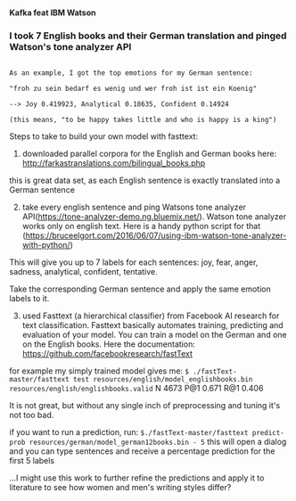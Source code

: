#### Kafka feat IBM Watson

### I took 7 English books and their German translation and pinged Watson's tone analyzer API 

``` 

As an example, I got the top emotions for my German sentence:

"froh zu sein bedarf es wenig und wer froh ist ist ein Koenig"

--> Joy 0.419923, Analytical 0.18635, Confident 0.14924

(this means, "to be happy takes little and who is happy is a king")

```

Steps to take to build your own model with fasttext:

1. downloaded parallel corpora for the English and German books here: http://farkastranslations.com/bilingual_books.php

this is great data set, as each English sentence is exactly translated into a German sentence


2. take every english sentence and ping Watsons tone analyzer API(https://tone-analyzer-demo.ng.bluemix.net/). Watson tone analyzer works only on english text.
Here is a handy  python script for that (https://bruceelgort.com/2016/06/07/using-ibm-watson-tone-analyzer-with-python/) 

This will give you up to 7 labels for each sentences: joy, fear, anger, sadness, analytical, confident, tentative. 

Take the corresponding German sentence and apply the same emotion labels to it.

3. used Fasttext (a hierarchical classifier) from Facebook AI research for text classification. Fasttext basically automates training, predicting and evaluation of your model. You can train a model on the German and one on the English books. Here the documentation: https://github.com/facebookresearch/fastText 

for example my simply trained model gives me:
`$ ./fastText-master/fasttext test resources/english/model_englishbooks.bin resources/english/englishbooks.valid`
N	4673
P@1	0.671
R@1	0.406

It is not great, but without any single inch of preprocessing and tuning it's not too bad.

if you want to run a prediction, run: `$./fastText-master/fasttext predict-prob resources/german/model_german12books.bin - 5`
this will open a dialog and you can type sentences and receive a percentage prediction for the first 5 labels

...I might use this work to further refine the predictions and apply it to literature to see how women and men's writing styles differ?

